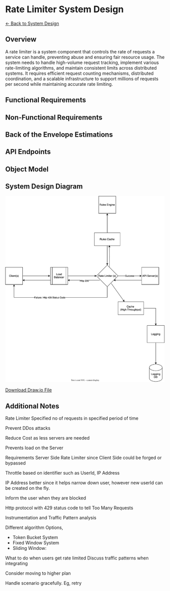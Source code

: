 # Rate Limiter System Design

[← Back to System Design](../system-design.md)

## Overview

A rate limiter is a system component that controls the rate of requests a service can handle, preventing abuse and ensuring fair resource usage. The system needs to handle high-volume request tracking, implement various rate-limiting algorithms, and maintain consistent limits across distributed systems. It requires efficient request counting mechanisms, distributed coordination, and a scalable infrastructure to support millions of requests per second while maintaining accurate rate limiting.

## Functional Requirements

## Non-Functional Requirements

## Back of the Envelope Estimations

## API Endpoints

## Object Model

## System Design Diagram

![Rate Limiter System Design](rate-limiter.svg)

[Download Draw.io File](rate-limiter.drawio)

## Additional Notes

Rate Limiter
Specified no of requests in specified period of time

Prevent DDos attacks

Reduce Cost as less servers are needed

Prevents load on the Server

Requirements
Server Side Rate Limiter since Client Side could be forged or bypassed

Throttle based on identifier such as UserId, IP Address

IP Address better since it helps narrow down user, however new userId can be created on the fly.

Inform the user when they are blocked

Http protocol with 429 status code to tell Too Many Requests

Instrumentation and Traffic Pattern analysis

Different algorithm Options,

- Token Bucket System
- Fixed Window System
- Sliding Window:

What to do when users get rate limited
Discuss traffic patterns when integrating

Consider moving to higher plan

Handle scenario gracefully. Eg, retry